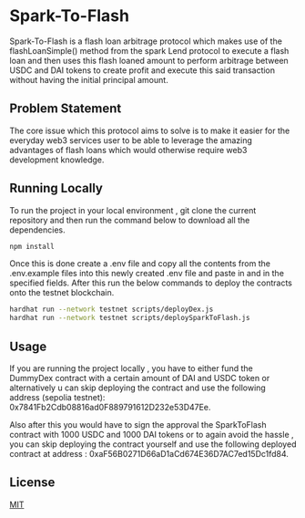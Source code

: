 # Spark-To-Flash
Spark-To-Flash is a flash loan arbitrage protocol which makes use of the flashLoanSimple() method from the spark Lend protocol to execute a flash loan and then uses this flash loaned amount to perform arbitrage between USDC and DAI tokens to create profit and execute this said transaction without having the initial principal amount.

## Problem Statement
The core issue which this protocol aims to solve is to make it easier for the everyday web3 services user to be able to leverage the amazing advantages of flash loans which would otherwise require web3 development knowledge.

## Running Locally
To run the project in your local environment , git clone the current repository and then run the command below to download all the dependencies.
 ```bash
 npm install
```
Once this is done create a .env file and copy all the contents from the .env.example files into this newly created .env file and paste in <YOUR-PRIVATE-KEY> and <YOUR-INFURA-RPC-URL> in the specified fields. After this run the below commands to deploy the contracts onto the testnet blockchain.

 ```bash
 hardhat run --network testnet scripts/deployDex.js
 hardhat run --network testnet scripts/deploySparkToFlash.js
```

## Usage
If you are running the project locally , you have to either fund the DummyDex contract with a certain amount of DAI and USDC token or alternatively u can skip deploying the contract and use the following address (sepolia testnet): 0x7841Fb2Cdb08816ad0F889791612D232e53D47Ee.

Also after this you would have to sign the approval the SparkToFlash contract with 1000 USDC and 1000 DAI tokens or to again avoid the hassle , you can skip deploying the contract yourself and use the following deployed contract at address : 0xaF56B0271D66aD1aCd674E36D7AC7ed15Dc1fd84.

## License

[MIT](https://choosealicense.com/licenses/mit/)

